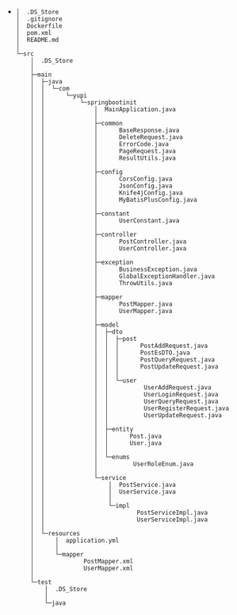 - ```
  │  .DS_Store
  │  .gitignore
  │  Dockerfile
  │  pom.xml
  │  README.md
  │
  └─src
      │  .DS_Store
      │
      ├─main
      │  ├─java
      │  │  └─com
      │  │      └─yupi
      │  │          └─springbootinit
      │  │              │  MainApplication.java
      │  │              │
      │  │              ├─common
      │  │              │      BaseResponse.java
      │  │              │      DeleteRequest.java
      │  │              │      ErrorCode.java
      │  │              │      PageRequest.java
      │  │              │      ResultUtils.java
      │  │              │
      │  │              ├─config
      │  │              │      CorsConfig.java
      │  │              │      JsonConfig.java
      │  │              │      Knife4jConfig.java
      │  │              │      MyBatisPlusConfig.java
      │  │              │
      │  │              ├─constant
      │  │              │      UserConstant.java
      │  │              │
      │  │              ├─controller
      │  │              │      PostController.java
      │  │              │      UserController.java
      │  │              │
      │  │              ├─exception
      │  │              │      BusinessException.java
      │  │              │      GlobalExceptionHandler.java
      │  │              │      ThrowUtils.java
      │  │              │
      │  │              ├─mapper
      │  │              │      PostMapper.java
      │  │              │      UserMapper.java
      │  │              │
      │  │              ├─model
      │  │              │  ├─dto
      │  │              │  │  ├─post
      │  │              │  │  │      PostAddRequest.java
      │  │              │  │  │      PostEsDTO.java
      │  │              │  │  │      PostQueryRequest.java
      │  │              │  │  │      PostUpdateRequest.java
      │  │              │  │  │
      │  │              │  │  └─user
      │  │              │  │          UserAddRequest.java
      │  │              │  │          UserLoginRequest.java
      │  │              │  │          UserQueryRequest.java
      │  │              │  │          UserRegisterRequest.java
      │  │              │  │          UserUpdateRequest.java
      │  │              │  │
      │  │              │  ├─entity
      │  │              │  │      Post.java
      │  │              │  │      User.java
      │  │              │  │
      │  │              │  └─enums
      │  │              │          UserRoleEnum.java
      │  │              │
      │  │              └─service
      │  │                  │  PostService.java
      │  │                  │  UserService.java
      │  │                  │
      │  │                  └─impl
      │  │                          PostServiceImpl.java
      │  │                          UserServiceImpl.java
      │  │
      │  └─resources
      │      │  application.yml
      │      │
      │      └─mapper
      │              PostMapper.xml
      │              UserMapper.xml
      │
      └─test
          │  .DS_Store
          │
          └─java
  ```